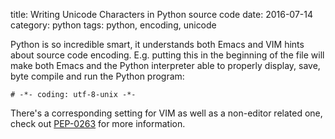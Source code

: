 title: Writing Unicode Characters in Python source code
date: 2016-07-14
category: python
tags: python, encoding, unicode

Python is so incredible smart, it understands both Emacs and VIM hints
about source code encoding. E.g. putting this in the beginning of the
file will make both Emacs and the Python interpreter able to properly
display, save, byte compile and run the Python program:

```
# -*- coding: utf-8-unix -*-
```

There's a corresponding setting for VIM as well as a non-editor
related one, check out [PEP-0263](
https://www.python.org/dev/peps/pep-0263/) for more information.
